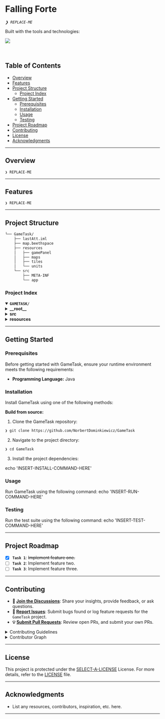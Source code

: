 <div align="left" style="position: relative;">
<!--<img src="https://github.com/NorbertDominkiewicz/GameTask/blob/main/resources/gamePanel/logo.png" align="right" width="30%" style="margin: -20px 0 0 20px;">-->
<h1>Falling Forte</h1>
<p align="left">
	<em><code>❯ REPLACE-ME</code></em>
</p>
<p align="left">
	<!-- Shields.io badges disabled, using skill icons. --></p>
<p align="left">Built with the tools and technologies:</p>
<p align="left">
	<a href="https://skillicons.dev">
		<img src="https://skillicons.dev/icons?i=java,md">
	</a></p>
</div>
<br clear="right">

##  Table of Contents

- [ Overview](#-overview)
- [ Features](#-features)
- [ Project Structure](#-project-structure)
  - [ Project Index](#-project-index)
- [ Getting Started](#-getting-started)
  - [ Prerequisites](#-prerequisites)
  - [ Installation](#-installation)
  - [ Usage](#-usage)
  - [ Testing](#-testing)
- [ Project Roadmap](#-project-roadmap)
- [ Contributing](#-contributing)
- [ License](#-license)
- [ Acknowledgments](#-acknowledgments)

---

##  Overview

<code>❯ REPLACE-ME</code>

---

##  Features

<code>❯ REPLACE-ME</code>

---

##  Project Structure

```sh
└── GameTask/
    ├── lastAtt.iml
    ├── map.beethspace
    ├── resources
    │   ├── gamePanel
    │   ├── maps
    │   ├── tiles
    │   └── units
    └── src
        ├── META-INF
        └── app
```


###  Project Index
<details open>
	<summary><b><code>GAMETASK/</code></b></summary>
	<details> <!-- __root__ Submodule -->
		<summary><b>__root__</b></summary>
		<blockquote>
			<table>
			<tr>
				<td><b><a href='https://github.com/NorbertDominkiewicz/GameTask/blob/master/map.beethspace'>map.beethspace</a></b></td>
				<td><code>❯ REPLACE-ME</code></td>
			</tr>
			</table>
		</blockquote>
	</details>
	<details> <!-- src Submodule -->
		<summary><b>src</b></summary>
		<blockquote>
			<details>
				<summary><b>META-INF</b></summary>
				<blockquote>
					<table>
					<tr>
						<td><b><a href='https://github.com/NorbertDominkiewicz/GameTask/blob/master/src/META-INF/MANIFEST.MF'>MANIFEST.MF</a></b></td>
						<td><code>❯ REPLACE-ME</code></td>
					</tr>
					</table>
				</blockquote>
			</details>
			<details>
				<summary><b>app</b></summary>
				<blockquote>
					<table>
					<tr>
						<td><b><a href='https://github.com/NorbertDominkiewicz/GameTask/blob/master/src/app/App.java'>App.java</a></b></td>
						<td><code>❯ REPLACE-ME</code></td>
					</tr>
					</table>
					<details>
						<summary><b>unit</b></summary>
						<blockquote>
							<table>
							<tr>
								<td><b><a href='https://github.com/NorbertDominkiewicz/GameTask/blob/master/src/app/unit/Player.java'>Player.java</a></b></td>
								<td><code>❯ REPLACE-ME</code></td>
							</tr>
							<tr>
								<td><b><a href='https://github.com/NorbertDominkiewicz/GameTask/blob/master/src/app/unit/Unit.java'>Unit.java</a></b></td>
								<td><code>❯ REPLACE-ME</code></td>
							</tr>
							<tr>
								<td><b><a href='https://github.com/NorbertDominkiewicz/GameTask/blob/master/src/app/unit/Piano.java'>Piano.java</a></b></td>
								<td><code>❯ REPLACE-ME</code></td>
							</tr>
							</table>
						</blockquote>
					</details>
					<details>
						<summary><b>gui</b></summary>
						<blockquote>
							<table>
							<tr>
								<td><b><a href='https://github.com/NorbertDominkiewicz/GameTask/blob/master/src/app/gui/JoyStick.java'>JoyStick.java</a></b></td>
								<td><code>❯ REPLACE-ME</code></td>
							</tr>
							<tr>
								<td><b><a href='https://github.com/NorbertDominkiewicz/GameTask/blob/master/src/app/gui/GameOver.java'>GameOver.java</a></b></td>
								<td><code>❯ REPLACE-ME</code></td>
							</tr>
							<tr>
								<td><b><a href='https://github.com/NorbertDominkiewicz/GameTask/blob/master/src/app/gui/GamePanel.java'>GamePanel.java</a></b></td>
								<td><code>❯ REPLACE-ME</code></td>
							</tr>
							<tr>
								<td><b><a href='https://github.com/NorbertDominkiewicz/GameTask/blob/master/src/app/gui/Launcher.java'>Launcher.java</a></b></td>
								<td><code>❯ REPLACE-ME</code></td>
							</tr>
							<tr>
								<td><b><a href='https://github.com/NorbertDominkiewicz/GameTask/blob/master/src/app/gui/Game.java'>Game.java</a></b></td>
								<td><code>❯ REPLACE-ME</code></td>
							</tr>
							<tr>
								<td><b><a href='https://github.com/NorbertDominkiewicz/GameTask/blob/master/src/app/gui/Victory.java'>Victory.java</a></b></td>
								<td><code>❯ REPLACE-ME</code></td>
							</tr>
							</table>
							<details>
								<summary><b>map</b></summary>
								<blockquote>
									<table>
									<tr>
										<td><b><a href='https://github.com/NorbertDominkiewicz/GameTask/blob/master/src/app/gui/map/Map.java'>Map.java</a></b></td>
										<td><code>❯ REPLACE-ME</code></td>
									</tr>
									<tr>
										<td><b><a href='https://github.com/NorbertDominkiewicz/GameTask/blob/master/src/app/gui/map/Field.java'>Field.java</a></b></td>
										<td><code>❯ REPLACE-ME</code></td>
									</tr>
									</table>
								</blockquote>
							</details>
						</blockquote>
					</details>
				</blockquote>
			</details>
		</blockquote>
	</details>
	<details> <!-- resources Submodule -->
		<summary><b>resources</b></summary>
		<blockquote>
			<details>
				<summary><b>maps</b></summary>
				<blockquote>
					<table>
					<tr>
						<td><b><a href='https://github.com/NorbertDominkiewicz/GameTask/blob/master/resources/maps/map.beethspace'>map.beethspace</a></b></td>
						<td><code>❯ REPLACE-ME</code></td>
					</tr>
					</table>
				</blockquote>
			</details>
		</blockquote>
	</details>
</details>

---
##  Getting Started

###  Prerequisites

Before getting started with GameTask, ensure your runtime environment meets the following requirements:

- **Programming Language:** Java


###  Installation

Install GameTask using one of the following methods:

**Build from source:**

1. Clone the GameTask repository:
```sh
❯ git clone https://github.com/NorbertDominkiewicz/GameTask
```

2. Navigate to the project directory:
```sh
❯ cd GameTask
```

3. Install the project dependencies:

echo 'INSERT-INSTALL-COMMAND-HERE'



###  Usage
Run GameTask using the following command:
echo 'INSERT-RUN-COMMAND-HERE'

###  Testing
Run the test suite using the following command:
echo 'INSERT-TEST-COMMAND-HERE'

---
##  Project Roadmap

- [X] **`Task 1`**: <strike>Implement feature one.</strike>
- [ ] **`Task 2`**: Implement feature two.
- [ ] **`Task 3`**: Implement feature three.

---

##  Contributing

- **💬 [Join the Discussions](https://github.com/NorbertDominkiewicz/GameTask/discussions)**: Share your insights, provide feedback, or ask questions.
- **🐛 [Report Issues](https://github.com/NorbertDominkiewicz/GameTask/issues)**: Submit bugs found or log feature requests for the `GameTask` project.
- **💡 [Submit Pull Requests](https://github.com/NorbertDominkiewicz/GameTask/blob/main/CONTRIBUTING.md)**: Review open PRs, and submit your own PRs.

<details closed>
<summary>Contributing Guidelines</summary>

1. **Fork the Repository**: Start by forking the project repository to your github account.
2. **Clone Locally**: Clone the forked repository to your local machine using a git client.
   ```sh
   git clone https://github.com/NorbertDominkiewicz/GameTask
   ```
3. **Create a New Branch**: Always work on a new branch, giving it a descriptive name.
   ```sh
   git checkout -b new-feature-x
   ```
4. **Make Your Changes**: Develop and test your changes locally.
5. **Commit Your Changes**: Commit with a clear message describing your updates.
   ```sh
   git commit -m 'Implemented new feature x.'
   ```
6. **Push to github**: Push the changes to your forked repository.
   ```sh
   git push origin new-feature-x
   ```
7. **Submit a Pull Request**: Create a PR against the original project repository. Clearly describe the changes and their motivations.
8. **Review**: Once your PR is reviewed and approved, it will be merged into the main branch. Congratulations on your contribution!
</details>

<details closed>
<summary>Contributor Graph</summary>
<br>
<p align="left">
   <a href="https://github.com{/NorbertDominkiewicz/GameTask/}graphs/contributors">
      <img src="https://contrib.rocks/image?repo=NorbertDominkiewicz/GameTask">
   </a>
</p>
</details>

---

##  License

This project is protected under the [SELECT-A-LICENSE](https://choosealicense.com/licenses) License. For more details, refer to the [LICENSE](https://choosealicense.com/licenses/) file.

---

##  Acknowledgments

- List any resources, contributors, inspiration, etc. here.

---
